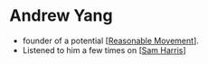 # Andrew Yang
- founder of a potential [[Reasonable Movement]].
- Listened to him a few times on [[Sam Harris]]

[//begin]: # "Autogenerated link references for markdown compatibility"
[Reasonable Movement]: reasonable-movement "Reasonable Movement"
[Sam Harris]: sam-harris "Sam Harris"
[//end]: # "Autogenerated link references"
